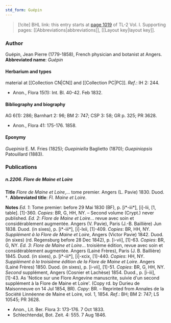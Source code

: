 ```yaml
---
std_form: Guépin
---
```


> [!cite] BHL link: this entry starts at [page 1019](https://www.biodiversitylibrary.org/page/33121150) of TL-2 Vol. I.
> Supporting pages: [[Abbreviations|abbreviations]], [[Layout key|layout key]].

### Author

Guépin, Jean Pierre (1779-1858), French physician and botanist at Angers. 
**Abbreviated name**: *Guépin*

#### Herbarium and types

material at [[Collection CN|CN]] and [[Collection PC|PC]].
*Ref*.: IH 2: 244.
- Anon., Flora 15(1): Int. Bl. 40-42. Feb 1832.

#### Bibliography and biography

AG 6(1): 286; Barnhart 2: 96; BM 2: 747; CSP 3: 58; GR p. 325; PR 3628.
- Anon., Flora 41: 175-176. 1858.

#### Eponymy

*Guepinia* E. M. Fries (1825); *Guepiniella* Baglietto (1870); *Guepiniopsis* Patouillard (1883).

### Publications

##### n.2206. Flore de Maine et Loire

**Title**
*Flore de Maine et Loire*,... tome premier. Angers (L. Pavie) 1830. Duod. †.
**Abbreviated title**: *Fl. Maine et Loire*.

**Notes**
*Ed. 1*: Tome premier: before 29 Mai 1830 (BF), p. \[i\*-iii\*\], \[i\]-lii, \[1, table\]. \[1\]-360.
*Copies*: BR, G, HH, NY. – Second volume (Crypt.) never published.
*Ed. 2*: *Flore de Maine et Loire*... revue avec soin et considérablement augmentée. Angers (V. Pavie), Paris (J.-B. Baillière) Jun 1838. Duod. (in sixes), p. \[i\*-iii\*\], \[i\]-lxii, \[1\]-409. *Copies*: BR, HH, NY.
*Supplément à la Flore de Maine et Loire*, Angers (Victor Pavie) 1842. Duod. (in sixes) (rd. Regensburg before 28 Dec 1842), p. \[i-vii\], \[1\]-63. *Copies*: BR, G, NY.
*Ed. 3*: *Flore de Maine et Loire*... troisième édition, revue avec soin et considérablement augmentée. Angers (Lainé Frères), Paris (J. B. Baillière) 1845. Duod. (in sixes), p. \[i\*-iii\*\], \[i\]-xcix, \[1\]-440. *Copies*: HH, NY.
*Supplément à la troisième édition de la Flore de Maine et Loire*. Angers (Lainé Frères) 1850. Duod. (in sixes), p. \[i-vii\], \[1\]-51. *Copies*: BR, G, HH, NY.
*Second* supplément, Angers (Cosnier et Lachèse) 1854. Duod., p. \[i-iii\], \[1\]-43. As 'Notice sur une Flore Angevine manuscrite, suivie d'un second supplément à la Flore de Maine et Loire'. (Copy rd. by Durieu de Maisonneuve on 14 Jul 1854, BR).
*Copy*: BR. – Reprinted from Annales de la Société Linnéenne de Maine et Loire, vol. 1, 1854.
*Ref*.: BH; BM 2: 747; LS 10545; PR 3628.
- Anon., Lit. Ber. Flora 3: 173-176. 7 Oct 1833.
- Schlechtendal, Bot. Zeit. 4: 555. 7 Aug 1846.

